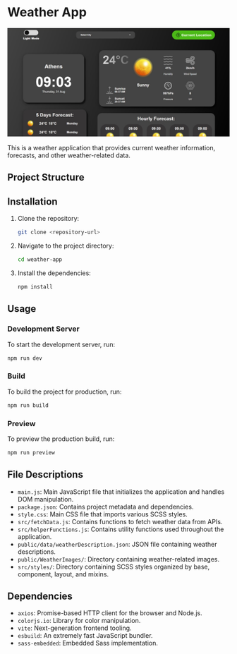 # Weather App

![Weather App](bg.jpg)

This is a weather application that provides current weather information, forecasts, and other weather-related data.

## Project Structure

## Installation

1. Clone the repository:

    ```sh
    git clone <repository-url>
    ```
2. Navigate to the project directory:
    ```sh
    cd weather-app
    ```
3. Install the dependencies:
    ```sh
    npm install
    ```

## Usage

### Development Server

To start the development server, run:
```sh
npm run dev
```

### Build

To build the project for production, run:
```sh
npm run build
```

### Preview

To preview the production build, run:
```sh
npm run preview
```

## File Descriptions

- `main.js`: Main JavaScript file that initializes the application and handles DOM manipulation.
- `package.json`: Contains project metadata and dependencies.
- `style.css`: Main CSS file that imports various SCSS styles.
- `src/fetchData.js`: Contains functions to fetch weather data from APIs.
- `src/helperFunctions.js`: Contains utility functions used throughout the application.
- `public/data/weatherDescription.json`: JSON file containing weather descriptions.
- `public/WeatherImages/`: Directory containing weather-related images.
- `src/styles/`: Directory containing SCSS styles organized by base, component, layout, and mixins.

## Dependencies

- `axios`: Promise-based HTTP client for the browser and Node.js.
- `colorjs.io`: Library for color manipulation.
- `vite`: Next-generation frontend tooling.
- `esbuild`: An extremely fast JavaScript bundler.
- `sass-embedded`: Embedded Sass implementation.
